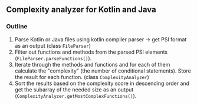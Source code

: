 ## Complexity analyzer for Kotlin and Java 

### Outline
1. Parse Kotlin or Java files using kotlin compiler parser -> get PSI format as an output (class `FileParser`)
2. Filter out functions and methods from the parsed PSI elements (`FileParser.parseFunctions()`).
3. Iterate through the methods and functions and for each of them calculate the "complexity" (the number of conditional statements). Store the result for each function. (class `ComplexityAnalyzer`)
4. Sort the results based on the complexity score in descending order and get the subarray of the needed size as an output (`ComplexityAnalyzer.getMostComplexFunctions()`). 